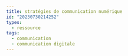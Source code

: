 ```yaml
---
title: stratégies de communication numérique
id: "20230730214252"
types:
  - ressource
tags:
  - communication
  - communication digitale
---
```


